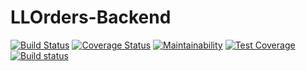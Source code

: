 # LLOrders-Backend
[![Build Status](https://app.travis-ci.com/simongeronimo/LLOrders-Backend.svg?branch=main)](https://app.travis-ci.com/simongeronimo/LLOrders-Backend)
[![Coverage Status](https://coveralls.io/repos/github/simongeronimo/LLOrders-Backend/badge.svg?branch=main)](https://coveralls.io/github/simongeronimo/LLOrders-Backend?branch=main)
[![Maintainability](https://api.codeclimate.com/v1/badges/261c558f1eb08196b5e9/maintainability)](https://codeclimate.com/github/simongeronimo/LLOrders-Backend/maintainability)
[![Test Coverage](https://api.codeclimate.com/v1/badges/261c558f1eb08196b5e9/test_coverage)](https://codeclimate.com/github/simongeronimo/LLOrders-Backend/test_coverage)
[![Build status](https://ci.appveyor.com/api/projects/status/ypp3w9ocpx7595hi?svg=true)](https://ci.appveyor.com/project/simongeronimo/llorders-backend)
